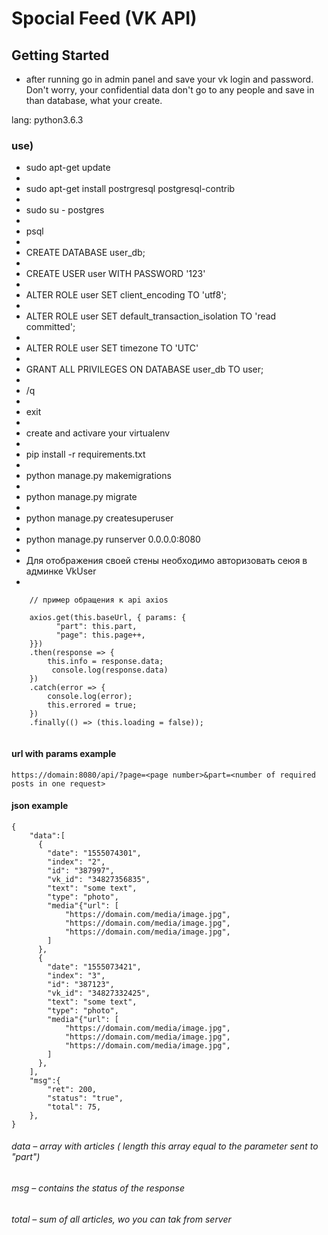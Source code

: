 # Spocial Feed (VK API)


## Getting Started

- after running go in admin panel and save your vk login and password.
Don't worry, your confidential data don't go to any people and save
in than database, what your create.



lang:
python3.6.3


### use)
 - sudo apt-get update
 - 
 - sudo apt-get install postrgresql postgresql-contrib
 - 
 - sudo su - postgres
 - 
 - psql
 - 
 - CREATE DATABASE user_db;
 - 
 - CREATE USER user WITH PASSWORD '123'
 - 
 - ALTER ROLE user SET client_encoding TO 'utf8';
 - 
 - ALTER ROLE user SET default_transaction_isolation TO 'read committed';
 - 
 - ALTER ROLE user SET timezone TO 'UTC'
 - 
 - GRANT ALL PRIVILEGES ON DATABASE user_db TO user;
 - 
 - /q
 - 
 - exit
 - 
 - create and activare your virtualenv
 -  
 - pip install -r requirements.txt
 - 
 - python manage.py makemigrations 
 - 
 - python manage.py migrate
 - 
 - python manage.py createsuperuser
 - 
 - python manage.py runserver 0.0.0.0:8080
 - 
 - Для отображения своей стены необходимо авторизовать сеюя в админке VkUser
 - 
 

```
    // пример обращения к api axios
    
    axios.get(this.baseUrl, { params: {
          "part": this.part,
          "page": this.page++,
    }})
    .then(response => {
        this.info = response.data;
         console.log(response.data)
    })
    .catch(error => {
        console.log(error);
        this.errored = true;
    })
    .finally(() => (this.loading = false));
    
```
####  url with params example

```
https://domain:8080/api/?page=<page number>&part=<number of required posts in one request>
```

####  json example
```
{
    "data":[
      { 
        "date": "1555074301",
        "index": "2",
        "id": "387997",
        "vk_id": "34827356835",
        "text": "some text",
        "type": "photo",
        "media"{"url": [
            "https://domain.com/media/image.jpg",
            "https://domain.com/media/image.jpg",
            "https://domain.com/media/image.jpg",
        ]
      },
      { 
        "date": "1555073421",
        "index": "3",
        "id": "387123",
        "vk_id": "34827332425",
        "text": "some text",
        "type": "photo",
        "media"{"url": [
            "https://domain.com/media/image.jpg",
            "https://domain.com/media/image.jpg",
            "https://domain.com/media/image.jpg",
        ]
      },
    ],
    "msg":{
        "ret": 200,
        "status": "true",
        "total": 75,
    },
}
```
######  data – array with articles ( length this array equal to the parameter sent to "part") 
######  msg – contains the status of the response
######      total – sum of all articles, wo you can tak from server